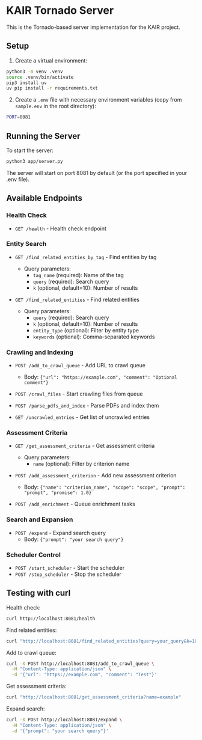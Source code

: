 # KAIR Tornado Server

This is the Tornado-based server implementation for the KAIR project.

## Setup

1. Create a virtual environment:
```bash
python3 -m venv .venv
source .venv/bin/activate
pip3 install uv
uv pip install -r requirements.txt
```

2. Create a `.env` file with necessary environment variables (copy from `sample.env` in the root directory):
```bash
PORT=8081
```

## Running the Server

To start the server:
```bash
python3 app/server.py
```

The server will start on port 8081 by default (or the port specified in your .env file).

## Available Endpoints

### Health Check
- `GET /health` - Health check endpoint

### Entity Search
- `GET /find_related_entities_by_tag` - Find entities by tag
  - Query parameters:
    - `tag_name` (required): Name of the tag
    - `query` (required): Search query
    - `k` (optional, default=10): Number of results

- `GET /find_related_entities` - Find related entities
  - Query parameters:
    - `query` (required): Search query
    - `k` (optional, default=10): Number of results
    - `entity_type` (optional): Filter by entity type
    - `keywords` (optional): Comma-separated keywords

### Crawling and Indexing
- `POST /add_to_crawl_queue` - Add URL to crawl queue
  - Body: `{"url": "https://example.com", "comment": "Optional comment"}`

- `POST /crawl_files` - Start crawling files from queue

- `POST /parse_pdfs_and_index` - Parse PDFs and index them

- `GET /uncrawled_entries` - Get list of uncrawled entries

### Assessment Criteria
- `GET /get_assessment_criteria` - Get assessment criteria
  - Query parameters:
    - `name` (optional): Filter by criterion name

- `POST /add_assessment_criterion` - Add new assessment criterion
  - Body: `{"name": "criterion_name", "scope": "scope", "prompt": "prompt", "promise": 1.0}`

- `POST /add_enrichment` - Queue enrichment tasks

### Search and Expansion
- `POST /expand` - Expand search query
  - Body: `{"prompt": "your search query"}`

### Scheduler Control
- `POST /start_scheduler` - Start the scheduler
- `POST /stop_scheduler` - Stop the scheduler

## Testing with curl

Health check:
```bash
curl http://localhost:8081/health
```

Find related entities:
```bash
curl "http://localhost:8081/find_related_entities?query=your_query&k=10"
```

Add to crawl queue:
```bash
curl -X POST http://localhost:8081/add_to_crawl_queue \
  -H "Content-Type: application/json" \
  -d '{"url": "https://example.com", "comment": "Test"}'
```

Get assessment criteria:
```bash
curl "http://localhost:8081/get_assessment_criteria?name=example"
```

Expand search:
```bash
curl -X POST http://localhost:8081/expand \
  -H "Content-Type: application/json" \
  -d '{"prompt": "your search query"}'
``` 